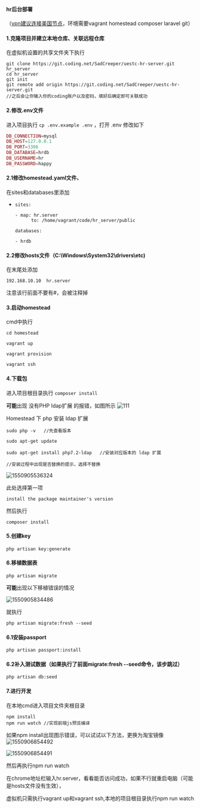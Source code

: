 #### hr后台部署

（<u>vpn建议连接美国节点</u>，环境需要vagrant homestead composer laravel git）

#### 1.克隆项目并建立本地仓库、关联远程仓库

在虚拟机设置的共享文件夹下执行

```
git clone https://git.coding.net/SadCreeper/uestc-hr-server.git hr_server
cd hr_server
git init
git remote add origin https://git.coding.net/SadCreeper/uestc-hr-server.git
//之后会让你输入你的coding账户以及密码，填好后确定即可关联成功
```



#### 2.修改.env文件

进入项目执行 `cp .env.example .env` ，打开 .env 修改如下

```php
DB_CONNECTION=mysql
DB_HOST=127.0.0.1
DB_PORT=3306
DB_DATABASE=hrdb
DB_USERNAME=hr
DB_PASSWORD=happy
```

#### 2.1修改homestead.yaml文件、

在sites和databases里添加

- ```
  sites:
  
  - map: hr.server
        to: /home/vagrant/code/hr_server/public
  
  databases:
  
  - hrdb
  ```

#### 2.2修改hosts文件（C:\Windows\System32\drivers\etc)

在末尾处添加

```
192.168.10.10  hr.server
```

注意该行前面不要有#，会被注释掉

#### 3.启动homestead

cmd中执行

```
cd homestead

vagrant up

vagrant provision

vagrant ssh
```

#### 4.下载包

进入项目根目录执行 `composer install`

**可能**出现 没有PHP Idap扩展 的报错，如图所示
![111](https://github.com/yuzhongduobu/xuoxi/blob/master/1550905480623.png?raw=true)

  Homestead 下 php 安装 ldap 扩展

```
sudo php -v   //先查看版本

sudo apt-get update

sudo apt-get install php7.2-ldap   //安装对应版本的 ldap 扩展

//安装过程中出现是否替换的提示，选择不替换  
```

![1550905536324](https://github.com/yuzhongduobu/xuoxi/blob/master/1550905536324.png?raw=true)

此处选择第一项

```
install the package maintainer's version
```

然后执行

```
composer install
```

#### 5.创建key

```
php artisan key:generate
```

#### 6.移植数据表

```
php artisan migrate
```

**可能**出现以下移植错误的情况

![1550905834486](https://github.com/yuzhongduobu/xuoxi/blob/master/1550905834486.png?raw=true)

就执行

```
php artisan migrate:fresh --seed

```

#### 6.1安装passport

```
php artisan passport:install
```

#### 6.2补入测试数据（如果执行了前面migrate:fresh --seed命令，该步跳过）

```
php artisan db:seed
```

#### 7.进行开发

在本地cmd进入项目文件夹根目录

```
npm install
npm run watch //实现前端js预览编译
```

如果npm install出现图示错误，可以试试以下方法，更换为淘宝镜像
![1550906854492](https://github.com/yuzhongduobu/xuoxi/blob/master/1550906854491.png?raw=true)

![1550906854491](https://github.com/yuzhongduobu/xuoxi/blob/master/1550906806910.png?raw=true)


然后再执行npm run watch

在chrome地址栏输入hr.server，看看能否访问成功，如果不行就重启电脑（可能是hosts文件没有生效），

虚拟机只需执行vagrant up和vagrant ssh,本地的项目根目录执行npm run watch

